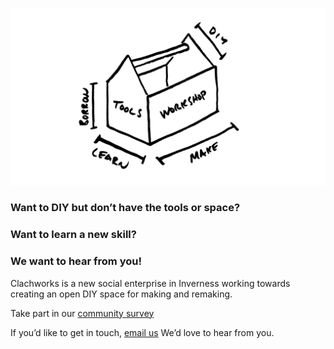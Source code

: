 ![toolsworkshop](/toolsworkshop.png)

### Want to DIY but don’t have the tools or space? 
### Want to learn a new skill?
### We want to hear from you!

Clachworks is a new social enterprise in Inverness working towards creating an open DIY space for making and remaking.

Take part in our [community survey](https://s.surveyplanet.com/qAIb34M0h)

If you’d like to get in touch, [email us](mailto:clachworks@gmail.com)
We’d love to hear from you.


